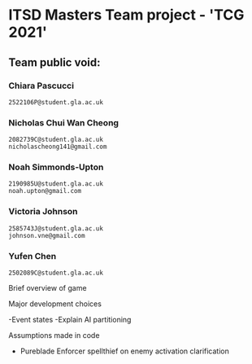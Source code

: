 # ITSD Masters Team project - 'TCG 2021'

## Team public void:
### Chiara Pascucci 
    2522106P@student.gla.ac.uk
### Nicholas Chui Wan Cheong
    2082739C@student.gla.ac.uk
    nicholascheong141@gmail.com
### Noah Simmonds-Upton
    2190985U@student.gla.ac.uk
    noah.upton@gmail.com
### Victoria Johnson
    2585743J@student.gla.ac.uk
    johnson.vne@gmail.com
### Yufen Chen
    2502089C@student.gla.ac.uk

Brief overview of game

Major development choices

-Event states
-Explain AI partitioning

Assumptions made in code

- Pureblade Enforcer spellthief on enemy activation clarification